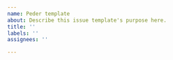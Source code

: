 ```yaml
---
name: Peder template
about: Describe this issue template's purpose here.
title: ''
labels: ''
assignees: ''

---
```



